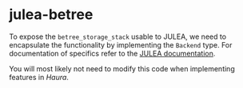 # julea-betree

To expose the `betree_storage_stack` usable to JULEA, we need to encapsulate the
functionality by implementing the `Backend` type. For documentation of specifics
refer to the [JULEA
documentation](https://github.com/julea-io/julea/blob/master/doc/implementing-backend.md).

You will most likely not need to modify this code when implementing features in *Haura*.
